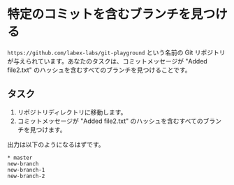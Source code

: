 # 特定のコミットを含むブランチを見つける

`https://github.com/labex-labs/git-playground` という名前の Git リポジトリが与えられています。あなたのタスクは、コミットメッセージが "Added file2.txt" のハッシュを含むすべてのブランチを見つけることです。

## タスク

1. リポジトリディレクトリに移動します。
2. コミットメッセージが "Added file2.txt" のハッシュを含むすべてのブランチを見つけます。

出力は以下のようになるはずです。

```shell
* master
new-branch
new-branch-1
new-branch-2
```

